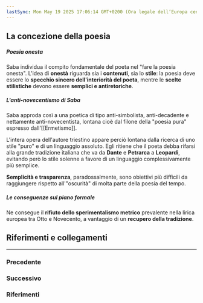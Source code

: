 ```yaml
---
lastSync: Mon May 19 2025 17:06:14 GMT+0200 (Ora legale dell’Europa centrale)
---
```

## La concezione della poesia
##### Poesia onesta
Saba individua il compito fondamentale del poeta nel "fare la poesia onesta". L'idea di **onestà** riguarda sia i **contenuti**, sia lo **stile**: la poesia deve essere lo **specchio sincero dell'interiorità del poeta**, mentre le **scelte stilistiche** devono essere **semplici e antiretoriche**.

##### L'anti-novecentismo di Saba
Saba approda così a una poetica di tipo anti-simbolista, anti-decadente e nettamente anti-novecentista, lontana cioè dal filone della "poesia pura" espresso dall'[[Ermetismo]].

L'intera opera dell'autore triestino appare perciò lontana dalla ricerca di uno stile "puro" e di un linguaggio assoluto. Egli ritiene che il poeta debba rifarsi alla grande tradizione italiana che va da **Dante** e **Petrarca** a **Leopardi**, evitando però lo stile solenne a favore di un linguaggio complessivamente più semplice.

**Semplicità e trasparenza**, paradossalmente, sono obiettivi più difficili da raggiungere rispetto all'"oscurità" di molta parte della poesia del tempo.

##### Le conseguenze sul piano formale
Ne consegue il **rifiuto dello sperimentalismo metrico** prevalente nella lirica europea tra Otto e Novecento, a vantaggio di un **recupero della tradizione**.


## Riferimenti e collegamenti
---
### Precedente


### Successivo


### Riferimenti
